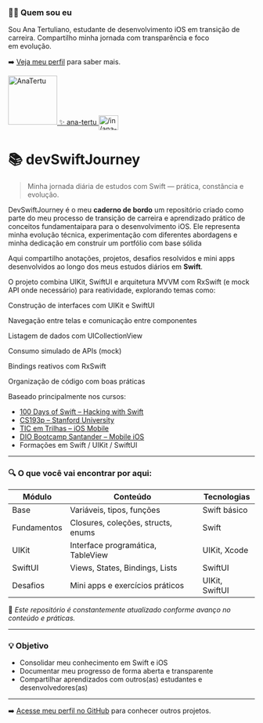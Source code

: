 ### 🙋‍♀️ Quem sou eu

Sou Ana Tertuliano, estudante de desenvolvimento iOS em transição de carreira. Compartilho minha jornada com transparência e foco  
em evolução.

➡️ [Veja meu perfil](https://github.com/AnaTertu) para saber mais.

<a href="https://anatertu.github.io/" target="_blank">
  <img src="https://avatars.githubusercontent.com/u/66326789?v=4" alt="AnaTertu" height="100" width="100" style="max-width:100%;" />
</a>

<a href="https://www.linkedin.com/in/ana-tertu/" target="_blank">
  ✨ ana-tertu
  <img align="center" alt="/in/ana-tertu" height="30" width="40" src="https://cdn.jsdelivr.net/gh/devicons/devicon/icons/linkedin/linkedin-original.svg" />
</a>

# 📚 devSwiftJourney
> Minha jornada diária de estudos com Swift — prática, constância e evolução.

DevSwiftJourney é o meu **caderno de bordo** um repositório criado como parte do meu processo de transição de carreira e aprendizado prático de conceitos fundamentaipara para o desenvolvimento iOS. Ele representa minha evolução técnica, experimentação com diferentes abordagens e minha dedicação em construir um portfólio com base sólida

Aqui compartilho anotações, projetos, desafios resolvidos e mini apps desenvolvidos ao longo dos meus estudos diários em **Swift**.

O projeto combina UIKit, SwiftUI e arquitetura MVVM com RxSwift (e mock API onde necessário) para reatividade, explorando temas como:

Construção de interfaces com UIKit e SwiftUI

Navegação entre telas e comunicação entre componentes

Listagem de dados com UICollectionView

Consumo simulado de APIs (mock)

Bindings reativos com RxSwift

Organização de código com boas práticas

Baseado principalmente nos cursos:

- [100 Days of Swift – Hacking with Swift](https://www.hackingwithswift.com/100)
- [CS193p – Stanford University](https://cs193p.sites.stanford.edu/)
- [TIC em Trilhas – iOS Mobile](https://ticemtrilhas.instructure.com/courses/348)
- [DIO Bootcamp Santander – Mobile iOS](https://web.dio.me/track/santander-bootcamp-2023-mobile-ios-com-swift)
- Formações em Swift / UIKit / SwiftUI

---

### 🔍 O que você vai encontrar por aqui:

| Módulo       | Conteúdo                               | Tecnologias           |
|--------------|----------------------------------------|------------------------|
| Base         | Variáveis, tipos, funções              | Swift básico           |
| Fundamentos  | Closures, coleções, structs, enums     | Swift                  |
| UIKit        | Interface programática, TableView      | UIKit, Xcode           |
| SwiftUI      | Views, States, Bindings, Lists         | SwiftUI                |
| Desafios     | Mini apps e exercícios práticos        | UIKit, SwiftUI         |

📌 *Este repositório é constantemente atualizado conforme avanço no conteúdo e práticas.*

---

### 💡 Objetivo

- Consolidar meu conhecimento em Swift e iOS
- Documentar meu progresso de forma aberta e transparente
- Compartilhar aprendizados com outros(as) estudantes e desenvolvedores(as)

---

➡️ [Acesse meu perfil no GitHub](https://github.com/AnaTertu) para conhecer outros projetos.



